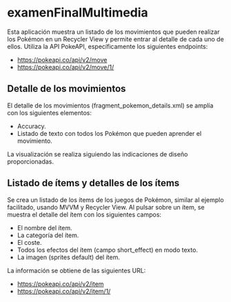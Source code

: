 # examenFinalMultimedia
 

Esta aplicación muestra un listado de los movimientos que pueden realizar los Pokémon en un Recycler View y permite entrar al detalle de cada uno de ellos. Utiliza la API PokeAPI, específicamente los siguientes endpoints:

- https://pokeapi.co/api/v2/move
- https://pokeapi.co/api/v2/move/1/

## Detalle de los movimientos

El detalle de los movimientos (fragment_pokemon_details.xml) se amplía con los siguientes elementos:

- Accuracy.
- Listado de texto con todos los Pokémon que pueden aprender el movimiento.

La visualización se realiza siguiendo las indicaciones de diseño proporcionadas.

## Listado de ítems y detalles de los ítems

Se crea un listado de los ítems de los juegos de Pokémon, similar al ejemplo facilitado, usando MVVM y Recycler View. Al pulsar sobre un ítem, se muestra el detalle del ítem con los siguientes campos:

- El nombre del ítem.
- La categoría del ítem.
- El coste.
- Todos los efectos del ítem (campo short_effect) en modo texto.
- La imagen (sprites default) del ítem.

La información se obtiene de las siguientes URL:

- https://pokeapi.co/api/v2/item
- https://pokeapi.co/api/v2/item/1/